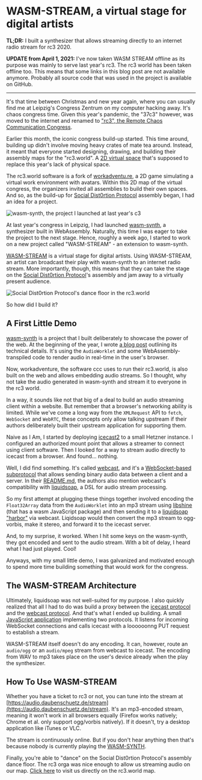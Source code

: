 # WASM-STREAM, a virtual stage for digital artists

**TL;DR:** I built a synthesizer that allows streaming directly to an internet
radio stream for rc3 2020.

**UPDATE from April 1, 2021:** I've now taken WASM STREAM offline as its
purpose was mainly to serve last year's rc3. The rc3 world has been taken
offline too. This means that some links in this blog post are not available
anymore. Probably all source code that was used in the project is available on
GitHub.

<hr/>

It's that time between Christmas and new year again, where you can usually find
me at Leipzig's Congress Zentrum on my computer hacking away. It's chaos
congress time. Given this year's pandemic, the "37c3" however, was moved to the
internet and renamed to ["rc3", the Remote Chaos Communication
Congress](https://rc3.world).

Earlier this month, the iconic congress build-up started. This time around,
building up didn't involve moving heavy crates of mate tea around. Instead, it
meant that everyone started designing, drawing, and building their assembly
maps for the "rc3.world". A [2D virtual
space](https://events.ccc.de/2020/09/04/rc3-remote-chaos-experience/) that's
supposed to replace this year's lack of physical space.

The rc3.world software is a fork of [workadventu.re](https://workadventu.re/),
a 2D game simulating a virtual work environment with avatars. Within this 2D
map of the virtual congress, the organizers invited all assemblies to build
their own spaces. And so, as the build-up for [Social Dist0rtion
Protocol](https://www.dist0rtion.com/) assembly began, I had an idea for a
project.

![[wasm-synth](https://audio.daubenschuetz.de/assets/), the project I
launched at last year's c3](/assets/images/wasm-synth-screenshot.png)

At last year's congress in Leipzig, I had launched
[wasm-synth](https://audio.daubenschuetz.de/assets/),
a synthesizer built in WebAssembly. Naturally, this time I was eager to take
the project to the next stage. Hence, roughly a week ago, I started to work on
a new project called "WASM-STREAM" - an extension to wasm-synth.

[WASM-STREAM](https://github.com/social-dist0rtion-protocol/wasm-stream) is a
virtual stage for digital artists. Using WASM-STREAM, an artist can broadcast
their play with wasm-synth to an internet radio stream. More importantly,
though, this means that they can take the stage on the [Social Dist0rtion
Protocol](https://www.dist0rtion.com/)'s assembly and jam away to a virtually
present audience.

![Social Dist0rtion Protocol's dance floor in the rc3.world](/assets/images/wasm-stream.png)

So how did I build it?

## A First Little Demo

[wasm-synth](https://audio.daubenschuetz.de/assets/) is a project that I built
deliberately to showcase the power of the web. At the beginning of the year, I
wrote [a blog post](https://timdaub.github.io/2020/02/19/wasm-synth/) outlining
its technical details. It's using the `AudioWorklet` and some
WebAssembly-transpiled code to render audio in real-time in the user's browser.

Now, workadventure, the software ccc uses to run their rc3.world, is also built
on the web and allows embedding audio streams. So I thought, why not take the
audio generated in wasm-synth and stream it to everyone in the rc3 world.

In a way, it sounds like not that big of a deal to build an audio streaming
client within a website. But remember that a browser's networking ability is
limited. While we've come a long way from the `XMLRequest` API to `fetch`,
`WebSocket` and `WebRTC`, these concepts only allow talking upstream if their
authors deliberately built their upstream application for supporting them.

Naive as I Am, I started by deploying [icecast2](https://icecast.org/) to a
small Hetzner instance. I configured an authorized mount point that allows a
streamer to connect using client software. Then I looked for a way to stream
audio directly to icecast from a browser. And found... nothing.

Well, I did find something. It's called [webcast](https://webcast.github.io/),
and it's a [WebSocket-based
subprotocol](https://github.com/webcast/webcast.js/blob/master/SPECS.md) that
allows sending binary audio data between a client and a server. In their
[README.md](https://github.com/webcast/webcast.js#server), the authors also
mention webcast's compatibility with
[liquidsoap](https://www.liquidsoap.info/), a DSL for audio stream processing.

So my first attempt at plugging these things together involved encoding the
`Float32Array` data from the `AudioWorklet` into an mp3 stream using
[libshine](https://github.com/toots/shine/) (that has a wasm JavaScript
package) and then sending it to a [liquidsoap
"harbor"](https://www.liquidsoap.info/doc-dev/harbor.html) via webcast.
Liqidsoap would then convert the mp3 stream to ogg-vorbis, make it stereo, and
forward it to the icecast server.

And, to my surprise, it worked. When I hit some keys on the wasm-synth, they
got encoded and sent to the audio stream. With a bit of delay, I heard what I
had just played. Cool!

Anyways, with my small little demo, I was galvanized and motivated enough to
spend more time building something that would work for the congress.

## The WASM-STREAM Architecture

Ultimately, liquidsoap was not well-suited for my purpose. I also quickly
realized that all I had to do was build a proxy between the [icecast
protocol](https://gist.github.com/ePirat/adc3b8ba00d85b7e3870) and the [webcast
protocol](https://github.com/webcast/webcast.js/blob/master/SPECS.md). And
that's what I ended up building. A small [JavaScript
application](https://github.com/webcast/webcast.js/blob/master/SPECS.md)
implementing two protocols. It listens for incoming WebSocket connections
and calls icecast with a loooooonng PUT request to establish a stream.

WASM-STREAM itself doesn't do any encoding. It can, however, route an
`audio/ogg` or an `audio/mpeg` stream from webcast to icecast. The encoding
from WAV to mp3 takes place on the user's device already when the play the
synthesizer.

## How To Use WASM-STREAM

Whether you have a ticket to rc3 or not, you can tune into the stream at
[https://audio.daubenschuetz.de/stream](https://audio.daubenschuetz.de/stream).
It's an mp3-encoded stream, meaning it won't work in all browsers equally
(Firefox works natively; Chrome et al. only support ogg/vorbis natively). If it
doesn't, try a desktop application like iTunes or VLC.

The stream is continuously online. But if you don't hear anything then that's
because nobody is currently playing the
[WASM-SYNTH](https://audio.daubenschuetz.de/assets/).

Finally, you're able to "dance" on the Social Dist0rtion Protocol's assembly
dance floor. The rc3 orga was nice enough to allow us streaming audio on our
map. [Click
here](https://rc3.world/rc3/room/93840a8f-88f7-4f11-bb61-68800c4d4962/) to
visit us directly on the rc3.world map.

